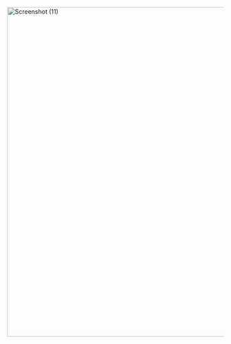 <img width="1366" height="768" alt="Screenshot (11)" src="https://github.com/user-attachments/assets/673e9188-f252-4342-9f1c-e5e603da86d4" />
